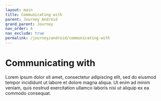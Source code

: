 ```yaml
---
layout: main
title: Communicating with
parent: Journey Android
grand_parent: Journey
nav_order: 4
nav_exclude: true
permalink: /journey/android/communicating-with
---
```


# Communicating with

Lorem ipsum dolor sit amet, consectetur adipiscing elit, sed do eiusmod tempor incididunt ut labore et dolore magna aliqua. Ut enim ad minim veniam, quis nostrud exercitation ullamco laboris nisi ut aliquip ex ea commodo consequat.